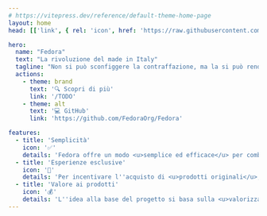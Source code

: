 ```yaml
---
# https://vitepress.dev/reference/default-theme-home-page
layout: home
head: [['link', { rel: 'icon', href: 'https://raw.githubusercontent.com/FedoraOrg/Fedora/main/favicon.ico' }]]

hero:
  name: "Fedora"
  text: "La rivoluzione del made in Italy"
  tagline: "Non si può sconfiggere la contraffazione, ma la si può rendere inutile."
  actions:
    - theme: brand
      text: '🔍 Scopri di più'
      link: '/TODO'
    - theme: alt
      text: '💻 GitHub'
      link: 'https://github.com/FedoraOrg/Fedora'

features:
  - title: 'Semplicità'
    icon: '✅'
    details: 'Fedora offre un modo <u>semplice ed efficace</u> per combattere la contraffazione. Si tratta di un sistema <u>facile da implementare</u> per i produttori ed <u>intuitivo</u> per i consumatori.'
  - title: 'Esperienze esclusive'
    icon: '🌟'
    details: 'Per incentivare l''acquisto di <u>prodotti originali</u>, i consumatori hanno la possibilità di accedere ad un <u>catalogo di contenuti</u>, tra cui eventi a pagamento e curiosità esclusive che riguardano il prodotto acquistato.'
  - title: 'Valore ai prodotti'
    icon: '💰'
    details: 'L''idea alla base del progetto si basa sulla <u>valorizzazione del prodotto originale</u>, sia che si tratti di uno dei 100.000 <u>piccoli artigiani</u> italiani, sia che si tratti di una <u>grande azienda</u>.'
---
```

